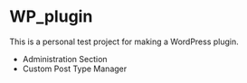 # WP_plugin
This is a personal test project for making a WordPress plugin.

* Administration Section
* Custom Post Type Manager